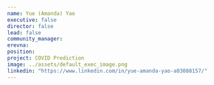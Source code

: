 ```yaml
---
name: Yue (Amanda) Yao
executive: false
director: false
lead: false
community_manager: 
erevna:
position: 
project: COVID Prediction
image: ../assets/default_exec_image.png
linkedin: "https://www.linkedin.com/in/yue-amanda-yao-a03088157/"
---
```

